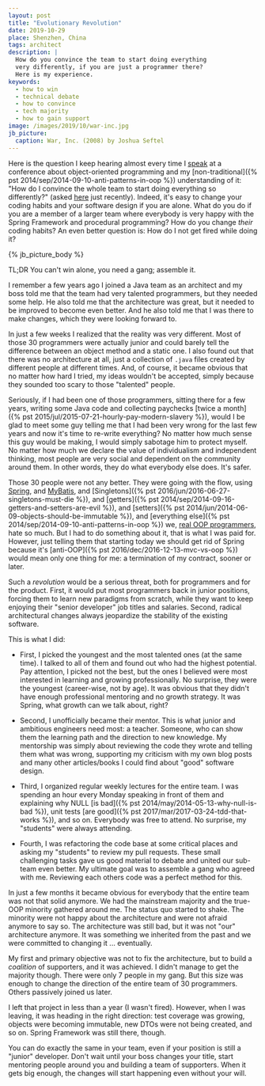 ```yaml
---
layout: post
title: "Evolutionary Revolution"
date: 2019-10-29
place: Shenzhen, China
tags: architect
description: |
  How do you convince the team to start doing everything
  very differently, if you are just a programmer there?
  Here is my experience.
keywords:
  - how to win
  - technical debate
  - how to convince
  - tech majority
  - how to gain support
image: /images/2019/10/war-inc.jpg
jb_picture:
  caption: War, Inc. (2008) by Joshua Seftel
---
```


Here is the question I keep hearing almost every time I [speak](/talks.html) at
a conference about object-oriented programming and my
[non-traditional]({% pst 2014/sep/2014-09-10-anti-patterns-in-oop %})
understanding of it: "How do I convince the whole team to start doing everything so differently?"
(asked [here](https://www.yegor256.com/2016/06/27/singletons-must-die.html#comment-4637223953)
just recently). Indeed, it's easy to change your coding habits
and your software design if you are alone. What do you do if you are a member
of a larger team where everybody is very happy with the Spring Framework
and procedural programming? How do you change _their_ coding habits?
An even better question is: How do I not get fired while doing it?

<!--more-->

{% jb_picture_body %}

TL;DR You can't win alone, you need a gang; assemble it.

I remember a few years ago I joined a Java team as an architect and my boss
told me that the team had very talented programmers, but they needed
some help. He also told me that the architecture was great, but it needed
to be improved to become even better. And he also told me that I was there
to make changes, which they were looking forward to.

In just a few weeks I realized that the reality was very different. Most of those
30 programmers were actually junior and could barely tell the difference
between an object method and a static one. I also found out that there
was no architecture at all, just a collection of `.java` files created by
different people at different times. And, of course, it became obvious
that no matter how hard I tried, my ideas wouldn't be accepted, simply
because they sounded too scary to those "talented" people.

Seriously, if I had been one of those programmers, sitting there for a few
years, writing some Java code and collecting paychecks
[twice a month]({% pst 2015/jul/2015-07-21-hourly-pay-modern-slavery %}), would
I be glad to meet some guy telling me that I had been very wrong for the last
few years and now it's time to re-write everything? No matter how much
sense this guy would be making, I would simply sabotage him to protect myself.
No matter how much we declare the value of individualism and independent
thinking, most people are very social and dependent on the community around
them. In other words, they do what everybody else does. It's safer.

Those 30 people were not any better. They were going with the flow, using
[Spring](https://spring.io), and [MyBatis](https://blog.mybatis.org/),
and [Singletons]({% pst 2016/jun/2016-06-27-singletons-must-die %}),
and [getters]({% pst 2014/sep/2014-09-16-getters-and-setters-are-evil %}),
and [setters]({% pst 2014/jun/2014-06-09-objects-should-be-immutable %}),
and [everything else]({% pst 2014/sep/2014-09-10-anti-patterns-in-oop %}) we,
[real OOP programmers](https://www.elegantobjects.org), hate so much.
But I had to do something about it,
that is what I was paid for. However, just telling them that starting today we
should get rid of Spring because it's [anti-OOP]({% pst 2016/dec/2016-12-13-mvc-vs-oop %})
would mean only one thing for me: a termination of my contract, sooner or later.

Such a _revolution_ would be a serious threat, both for programmers and for
the product. First, it would put most programmers back in junior positions, forcing them
to learn new paradigms from scratch, while they want to keep
enjoying their "senior developer" job titles and salaries. Second,
radical architectural changes always jeopardize the stability of
the existing software.

This is what I did:

  * First, I picked the youngest and the most talented ones (at the same time). I talked
    to all of them and found out who had the highest potential. Pay attention,
    I picked not the best, but the ones I believed were most interested in learning
    and growing professionally. No surprise, they were the youngest (career-wise, not by age). It was
    obvious that they didn't have enough professional mentoring and no growth
    strategy. It was Spring, what growth can we talk about, right?

  * Second, I unofficially became their mentor. This is what junior and ambitious
    engineers need most: a teacher. Someone, who can show them the learning
    path and the direction to new knowledge. My mentorship was simply about
    reviewing the code they wrote and telling them what was wrong, supporting
    my criticism with my own blog posts and many other articles/books I could find
    about "good" software design.

  * Third, I organized regular weekly lectures for the entire team. I was spending
    an hour every Monday speaking in front of them and explaining why
    NULL [is bad]({% pst 2014/may/2014-05-13-why-null-is-bad %}),
    unit tests [are good]({% pst 2017/mar/2017-03-24-tdd-that-works %}),
    and so on. Everybody was free to attend. No surprise,
    my "students" were always attending.

  * Fourth, I was refactoring the code base at some critical places and asking
    my "students" to review my pull requests. These small challenging tasks gave us good
    material to debate and united our sub-team even better. My ultimate goal
    was to assemble a gang who agreed with me. Reviewing each others code
    was a perfect method for this.

In just a few months it became obvious for everybody that the entire team
was not that solid anymore. We had the mainstream majority and the true-OOP minority
gathered around me. The status quo started to shake. The minority were
not happy about the architecture and were not afraid anymore to say so. The
architecture was still bad, but it was not "our" architecture anymore. It was
something we inherited from the past and we were committed
to changing it ... eventually.

My first and primary objective was not to fix the architecture, but to
build a _coalition_ of supporters, and it was achieved.
I didn't manage to get the majority though.
There were only 7 people in my gang. But this size was enough to change the
direction of the entire team of 30 programmers. Others passively
joined us later.

I left that project in less than a year (I wasn't fired). However, when I was leaving, it was
heading in the right direction: test coverage was growing, objects were
becoming immutable, new DTOs were not being created,
and so on. Spring Framework was still there, though.

You can do exactly the same in your team, even if your position is still
a "junior" developer. Don't wait until your boss changes your title, start
mentoring people around you and building a team of supporters. When it gets
big enough, the changes will start happening even without your will.
